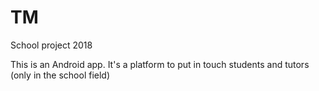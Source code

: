 # TM
School project 2018 

This is an Android app. It's a platform to put in touch students and tutors (only in the school field)
